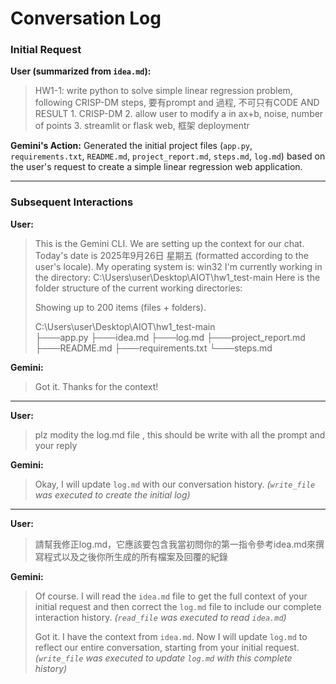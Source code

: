 # Conversation Log


### Initial Request

**User (summarized from `idea.md`):**
> HW1-1: write python to solve simple linear regression problem, following CRISP-DM steps, 要有prompt and 過程, 不可只有CODE AND RESULT 1. CRISP-DM 2. allow user to modify a in ax+b, noise, number of points 3. streamlit or flask web, 框架 deploymentr

**Gemini's Action:**
Generated the initial project files (`app.py`, `requirements.txt`, `README.md`, `project_report.md`, `steps.md`, `log.md`) based on the user's request to create a simple linear regression web application.

---

### Subsequent Interactions

**User:**
> This is the Gemini CLI. We are setting up the context for our chat.
> Today's date is 2025年9月26日 星期五 (formatted according to the user's locale).
> My operating system is: win32
> I'm currently working in the directory: C:\Users\user\Desktop\AIOT\hw1_test-main
> Here is the folder structure of the current working directories:
>
> Showing up to 200 items (files + folders).
>
> C:\Users\user\Desktop\AIOT\hw1_test-main\
> ├───app.py
> ├───idea.md
> ├───log.md
> ├───project_report.md
> ├───README.md
> ├───requirements.txt
> └───steps.md

**Gemini:**
> Got it. Thanks for the context!

---

**User:**
> plz modity the log.md file , this should be write with all the prompt and your reply

**Gemini:**
> Okay, I will update `log.md` with our conversation history.
> *(`write_file` was executed to create the initial log)*

---

**User:**
> 請幫我修正log.md，它應該要包含我當初問你的第一指令參考idea.md來撰寫程式以及之後你所生成的所有檔案及回覆的紀錄

**Gemini:**
> Of course. I will read the `idea.md` file to get the full context of your initial request and then correct the `log.md` file to include our complete interaction history.
> *(`read_file` was executed to read `idea.md`)*
>
> Got it. I have the context from `idea.md`. Now I will update `log.md` to reflect our entire conversation, starting from your initial request.
> *(`write_file` was executed to update `log.md` with this complete history)*
